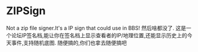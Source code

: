 # ZIPSign
Not a zip file signer.It's a IP sign that could use in BBS!
然后啥都没了.
这是一个论坛IP签名档,能让你在签名档上显示查看者的IP/地理位置,还能显示历史上的今天事件,支持随机底图.
随便搞的,你们也拿去随便搞吧

